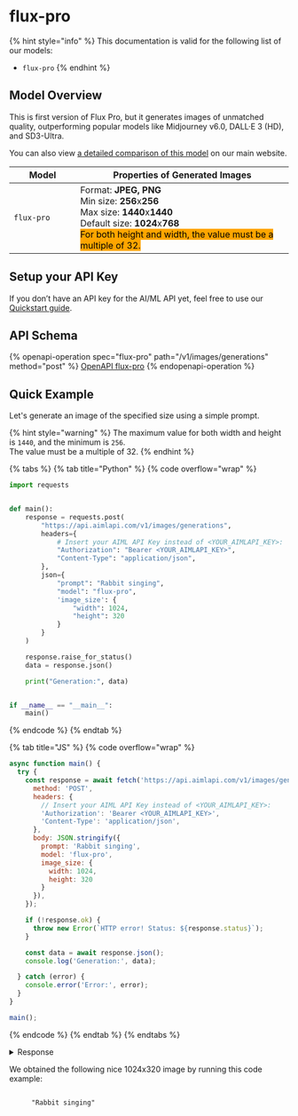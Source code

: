 # flux-pro

{% hint style="info" %}
This documentation is valid for the following list of our models:

* `flux-pro`
{% endhint %}

## Model Overview

This is first version of Flux Pro, but it generates images of unmatched quality, outperforming popular models like Midjourney v6.0, DALL·E 3 (HD), and SD3-Ultra.&#x20;

You can also view [a detailed comparison of this model](https://aimlapi.com/comparisons/flux-1-vs-dall-e-3) on our main website.

<table data-full-width="true"><thead><tr><th width="149">Model</th><th width="593">Properties of Generated Images</th></tr></thead><tbody><tr><td><code>flux-pro</code></td><td>Format: <strong>JPEG, PNG</strong><br>Min size: <strong>256</strong>x<strong>256</strong><br>Max size: <strong>1440</strong>x<strong>1440</strong><br>Default size: <strong>1024</strong>x<strong>768</strong><br><mark style="background-color:orange;">For both height and width, the value must be a multiple of 32.</mark></td></tr></tbody></table>



## Setup your API Key

If you don’t have an API key for the AI/ML API yet, feel free to use our [Quickstart guide](https://docs.aimlapi.com/quickstart/setting-up).

## API Schema

{% openapi-operation spec="flux-pro" path="/v1/images/generations" method="post" %}
[OpenAPI flux-pro](https://raw.githubusercontent.com/aimlapi/api-docs/refs/heads/main/docs/api-references/image-models/flux/flux-pro.json)
{% endopenapi-operation %}

## Quick Example

Let's generate an image of the specified size using a simple prompt.

{% hint style="warning" %}
The maximum value for both width and height is `1440`, and the minimum is `256`. \
The value must be a multiple of 32.
{% endhint %}

{% tabs %}
{% tab title="Python" %}
{% code overflow="wrap" %}
```python
import requests


def main():
    response = requests.post(
        "https://api.aimlapi.com/v1/images/generations",
        headers={
            # Insert your AIML API Key instead of <YOUR_AIMLAPI_KEY>:
            "Authorization": "Bearer <YOUR_AIMLAPI_KEY>",
            "Content-Type": "application/json",
        },
        json={
            "prompt": "Rabbit singing",
            "model": "flux-pro",
            'image_size': {
                "width": 1024,
                "height": 320
            }
        }
    )

    response.raise_for_status()
    data = response.json()

    print("Generation:", data)


if __name__ == "__main__":
    main()
```
{% endcode %}
{% endtab %}

{% tab title="JS" %}
{% code overflow="wrap" %}
```javascript
async function main() {
  try {
    const response = await fetch('https://api.aimlapi.com/v1/images/generations', {
      method: 'POST',
      headers: {
        // Insert your AIML API Key instead of <YOUR_AIMLAPI_KEY>:
        'Authorization': 'Bearer <YOUR_AIMLAPI_KEY>',
        'Content-Type': 'application/json',
      },
      body: JSON.stringify({
        prompt: 'Rabbit singing',
        model: 'flux-pro',
        image_size: {
          width: 1024,
          height: 320
        }
      }),
    });

    if (!response.ok) {
      throw new Error(`HTTP error! Status: ${response.status}`);
    }

    const data = await response.json();
    console.log('Generation:', data);

  } catch (error) {
    console.error('Error:', error);
  }
}

main();
```
{% endcode %}
{% endtab %}
{% endtabs %}

<details>

<summary>Response</summary>

{% code overflow="wrap" %}
```json
Generation: {'images': [{'url': '
https://cdn.aimlapi.com/squirrel/files/penguin/xbv7ajizigDvmBpUEd4Gl_48c13ea3ffda4164b124ac5b84cdf9d3.jpg
', 'width': 1024, 'height': 320, 'content_type': 'image/jpeg'}], 'timings': {}, 'seed': 782392770, 'has_nsfw_concepts': [False], 'prompt': 'Rabbit singing'}
```
{% endcode %}

</details>

We obtained the following nice 1024x320 image by running this code example:

<figure><img src="../../../.gitbook/assets/xbv7ajizigDvmBpUEd4Gl_48c13ea3ffda4164b124ac5b84cdf9d3.jpg" alt=""><figcaption><p><code>"Rabbit singing"</code></p></figcaption></figure>
